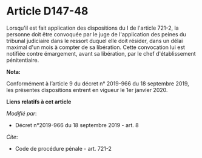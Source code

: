 # Article D147-48

Lorsqu'il est fait application des dispositions du I de l'article 721-2, la personne doit être convoquée par le juge de
l'application des peines du   tribunal judiciaire dans le ressort duquel elle doit résider, dans un délai maximal d'un mois à
compter de sa libération. Cette convocation lui est notifiée contre émargement, avant sa libération, par le chef
d'établissement pénitentiaire.

**Nota:**

Conformément à l’article 9 du décret n° 2019-966 du 18 septembre 2019, les présentes dispositions entrent en vigueur le 1er
janvier 2020.

**Liens relatifs à cet article**

_Modifié par_:

  - Décret n°2019-966 du 18 septembre 2019 - art. 8

_Cite_:

  - Code de procédure pénale - art. 721-2

